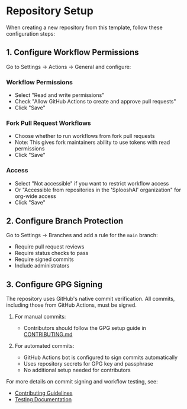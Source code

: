 # Repository Setup

When creating a new repository from this template, follow these configuration steps:

## 1. Configure Workflow Permissions

Go to Settings → Actions → General and configure:

### Workflow Permissions

- Select "Read and write permissions"
- Check "Allow GitHub Actions to create and approve pull requests"
- Click "Save"

### Fork Pull Request Workflows

- Choose whether to run workflows from fork pull requests
- Note: This gives fork maintainers ability to use tokens with read permissions
- Click "Save"

### Access

- Select "Not accessible" if you want to restrict workflow access
- Or "Accessible from repositories in the 'SplooshAI' organization" for org-wide access
- Click "Save"

## 2. Configure Branch Protection

Go to Settings → Branches and add a rule for the `main` branch:

- Require pull request reviews
- Require status checks to pass
- Require signed commits
- Include administrators

## 3. Configure GPG Signing

The repository uses GitHub's native commit verification. All commits, including those from GitHub Actions, must be signed.

1. For manual commits:
   - Contributors should follow the GPG setup guide in [CONTRIBUTING.md](../../CONTRIBUTING.md)

2. For automated commits:
   - GitHub Actions bot is configured to sign commits automatically
   - Uses repository secrets for GPG key and passphrase
   - No additional setup needed for contributors

For more details on commit signing and workflow testing, see:

- [Contributing Guidelines](../../CONTRIBUTING.md)
- [Testing Documentation](./TESTING.md)
